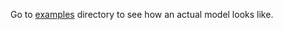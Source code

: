 Go to  [examples](examples/user/UserRepository.php) directory to see how an actual model looks like.
